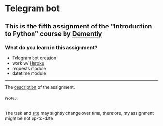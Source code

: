 # Telegram bot
## This is the fifth assignment of the "Introduction to Python" course by [Dementiy](https://github.com/Dementiy)
### What do you learn in this assignment?
* Telegram bot creation
* work w/ [Heroku](https://www.heroku.com/)
* requests module
* datetime module
---
The [description](https://dementiy.github.io/assignments/telegram/) of the assignment.

###### Notes:
The task and [site](https://itmo.ru/ru/schedule/raspisanie_zanyatiy.htm) may slightly change over time, therefore, my assignment might be not up-to-date